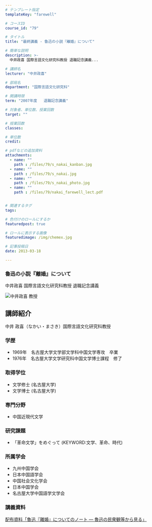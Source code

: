 ```yaml
---
# テンプレート指定
templateKey: "farewell"

# コースID
course_id: "79"

# タイトル
title: "最終講義 - 魯迅の小説『離婚』について"

# 簡単な説明
description: >-
  中井政喜 国際言語文化研究科教授 退職記念講義...

# 講師名
lecturer: "中井政喜"

# 部局名
department: "国際言語文化研究科"

# 開講時限
term: "2007年度	退職記念講義"

# 対象者、単位数、授業回数
target: ""

# 授業回数
classes: 

# 単位数
credit: 

# pdfなどの追加資料
attachments: 
  - name: "" 
    path : /files/79/s_nakai_kanban.jpg
  - name: "" 
    path : /files/79/s_nakai.jpg
  - name: "" 
    path : /files/79/s_nakai_photo.jpg
  - name: "" 
    path : /files/79/nakai_farewell_lect.pdf


# 関連するタグ
tags:

# 色付けのロールにするか
featuredpost: true

# ロールに表示する画像
featuredimage: /img/chemex.jpg

# 記事投稿日
date: 2013-03-18

---
```

### 魯迅の小説『離婚』について 

中井政喜 国際言語文化研究科教授 退職記念講義

![中井政喜 教授](/files/79/s_nakai.jpg) 
## 講師紹介

中井 政喜（なかい・まさき）国際言語文化研究科教授 

### 学歴

  * 1969年　名古屋大学文学部文学科中国文学専攻　卒業
  * 1976年　名古屋大学文学研究科中国文学博士課程　修了

### 取得学位

  * 文学修士 (名古屋大学)
  * 文学博士 (名古屋大学)

### 専門分野

  * 中国近現代文学

### 研究課題

  * 「革命文学」をめぐって (KEYWORD:文学、革命、時代)

### 所属学会

  * 九州中国学会
  * 日本中国語学会
  * 中国社会文化学会
  * 日本中国学会
  * 名古屋大学中国語学文学会
### 講義資料


[配布資料「魯迅『離婚』についてのノート — 魯迅の民衆観等から見る」](/files/79/nakai_farewell_lect.pdf) 
